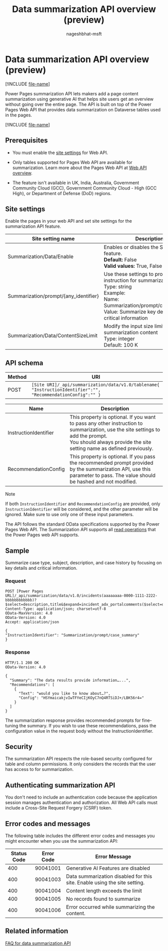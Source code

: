 ﻿---
title: Data summarization API overview (preview)
description: Learn more about the data summarization API in Microsoft Power Pages.
author: nageshbhat-msft
ms.topic: conceptual
ms.date: 09/13/2024
ms.author: nabha
ms.reviewer: dmartens
ms.collection:
 - bap-ai-copilot
contributors:
    - dmartens
    - tapanm
---

# Data summarization API overview (preview)

[!INCLUDE [file-name](~/../shared-content/shared/preview-includes/preview-banner.md)]

Power Pages summarization API lets makers add a page content summarization using generative AI that helps site users get an overview without going over the entire page. The API is built on top of the Power Pages Web API that provides data summarization on Dataverse tables used in the pages.

[!INCLUDE [file-name](~/../shared-content/shared/preview-includes/preview-note-pp.md)]

## Prerequisites

- You must enable the [site settings](/power-pages/configure/web-api-overview#site-settings-for-the-web-api) for Web API.

- Only tables supported for Pages Web API are available for summarization. Learn more about the Pages Web API at [Web API overview](/power-pages/configure/web-api-overview).

- The feature isn't available in UK, India, Australia, Government Community Cloud (GCC), Government Community Cloud - High (GCC High), or Department of Defense (DoD) regions.

## Site settings

Enable the pages in your web API and set site settings for the summarization API feature.

| **Site setting name** | **Description** |
|-----------------------|-----------------|
| Summarization/Data/Enable | Enables or disables the Summarization feature.</br>**Default:** False</br>**Valid values:** True, False |
| Summarization/prompt/{any_identifier} | Use these settings to provide any instruction for summarization</br>Type: string</br>Example:</br>Name: Summarization/prompt/case_summary</br>Value: Summarize key details and critical information |
| Summarization/Data/ContentSizeLimit | Modify the input size limit for the summarization content</br>Type: integer</br>Default: 100 K |

## API schema

| **Method** | **URI** |
|------------|---------|
| POST | `[Site URI]/_api/summarization/data/v1.0/tablename{ "InstructionIdentifier":"", "RecommendationConfig":"" }` |

| **Name** | **Description** |
|-------------------------|-------------------------|
| InstructionIdentifier | This property is optional. If you want to pass any other instruction to summarization, use the site settings to add the prompt. </br>You should always provide the site setting name as defined previously. |
| RecommendationConfig | This property is optional. If you pass the recommended prompt provided by the summarization API, use this parameter to pass. The value should be hashed and not modified. |

> [!NOTE]
>
> If both `InstructionIdentifier` and `RecommendationConfig` are provided, only `InstructionIdentifier` will be considered, and the other parameter will be ignored. Make sure to use only one of these input parameters.

The API follows the standard OData specifications supported by the Power Pages Web API. The Summarization API supports all [read operations](/power-pages/configure/read-operations) that the Power Pages web API supports.

## Sample

Summarize case type, subject, description, and case history by focusing on key details and critical information.

### Request

```http
POST [Power Pages URL]/_api/summarization/data/v1.0/incidents(aaaaaaaa-0000-1111-2222-bbbbbbbbbbbb)?$select=description,title&$expand=incident_adx_portalcomments($select=description)
Content-Type: application/json; charset=utf-8
OData-MaxVersion: 4.0
OData-Version: 4.0
Accept: application/json

{
"InstructionIdentifier": "Summarization/prompt/case_summary"
}
```

### Response

```http
HTTP/1.1 200 OK
OData-Version: 4.0

{
  "Summary": "The data results provide information…...",
  "Recommendations": [
    {
      "Text": "would you like to know about…?",
      "Config": "HSYmaicakjvIwTFYeCIjKOyC7nQ4RTSiDJ+/LBK56r4="
    }
  ]
}
```

The summarization response provides recommended prompts for fine-tuning the summary. If you wish to use these recommendations, pass the configuration value in the request body without the InstructionIdentifier.

## Security

The summarization API respects the role-based security configured for table and column permissions. It only considers the records that the user has access to for summarization.

## Authenticating summarization API

You don't need to include an authentication code because the application session manages authentication and authorization. All Web API calls must include a Cross-Site Request Forgery (CSRF) token.

## Error codes and messages

The following table includes the different error codes and messages you might encounter when you use the summarization API:

| Status Code | Error Code | Error Message |
|-------------|------------|---------------|
| 400 | 90041001 | Generative AI Features are disabled |
| 400 | 90041003 | Data summarization disabled for this site. Enable using the site setting. |
| 400 | 90041004 | Content length exceeds the limit |
| 400 | 90041005 | No records found to summarize |
| 400 | 90041006 | Error occurred while summarizing the content. |

## Related information

[FAQ for data summarization API](..\faqs-data-summarization.md)
